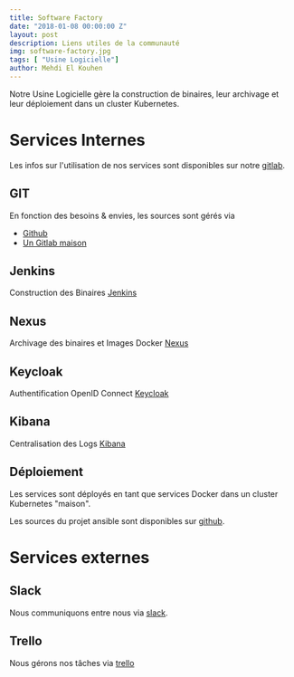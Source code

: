 ```yaml
---
title: Software Factory
date: "2018-01-08 00:00:00 Z"
layout: post
description: Liens utiles de la communauté
img: software-factory.jpg
tags: [ "Usine Logicielle"]
author: Mehdi El Kouhen
---
```


Notre Usine Logicielle gère la construction de binaires, leur archivage et leur déploiement dans un cluster Kubernetes.

# Services Internes

Les infos sur l'utilisation de nos services sont disponibles sur notre [gitlab](https://git.wildwidewest.xyz/melkouhen/usine).

## GIT

En fonction des besoins & envies, les sources sont gérés via 

* [Github](https://github.com/)
* [Un Gitlab maison](git.wildwidewest.xyz)

## Jenkins 
 
Construction des Binaires [Jenkins](https://jenkins.k8.wildwidewest.xyz)

## Nexus

Archivage des binaires et Images Docker [Nexus](https://nexus.k8.wildwidewest.xyz/)

## Keycloak

Authentification OpenID Connect [Keycloak](https://keycloak.k8.wildwidewest.xyz/)

## Kibana

Centralisation des Logs [Kibana](https://kibana.k8.wildwidewest.xyz/)

## Déploiement

Les services sont déployés en tant que services Docker dans un cluster Kubernetes "maison".

Les sources du projet ansible sont disponibles sur [github](https://github.com/SofteamOuest/software-factory.git).

# Services externes

## Slack 

Nous communiquons entre nous via [slack](http://softeam-ouest.slack.com/).

## Trello

Nous gérons nos tâches via [trello](https://trello.com/)



